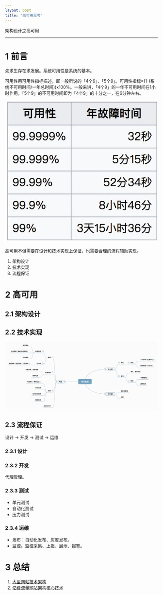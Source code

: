 ```yaml
---
layout: post
title: "高可用思考"
---
```


架构设计之高可用

------

# 1 前言

先求生存在求发展。系统可用性是系统的基本。

可用性用可用性指标描述，即一般所说的「4个9」、「5个9」。可用性指标=(1-(系统不可用时间/一年总时间))x100%。一般来讲，「4个9」的一年不可用时间在1小时作用，「5个9」的不可用时间即为「4个9」的十分之一，在6分钟左右。


<p style="text-align:center">
<img src="../resource/high_aviliablity/high-aviliablity.png"  width="600"/>
</p>

高可用不但需要在设计和技术实现上保证，也需要合理的流程辅助实现。

1. 架构设计
2. 技术实现
3. 流程保证

# 2 高可用

## 2.1 架构设计



## 2.2 技术实现

<p style="text-align:center">
<img src="../resource/high_aviliablity/high_avilable_detail.png"  width="600"/>
</p>


## 2.3 流程保证

设计 -> 开发 -> 测试 -> 运维

### 2.3.1 设计

### 2.3.2 开发

代理管理。

### 2.3.3 测试

* 单元测试
* 自动化测试
* 压力测试

### 2.3.4 运维

* 发布：自动化发布、灰度发布。
* 监控。监控采集、上报、展示、报警。


# 3 总结


1. [大型网站技术架构](https://book.douban.com/subject/25723064/)
2. [亿级流量网站架构核心技术](https://book.douban.com/subject/26999243/)